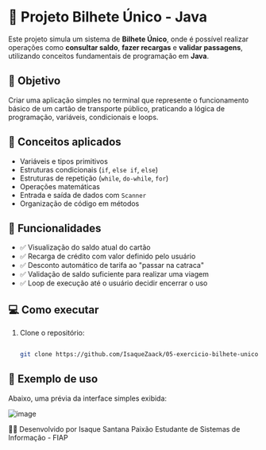 # 🚌 Projeto Bilhete Único - Java

Este projeto simula um sistema de **Bilhete Único**, onde é possível realizar operações como **consultar saldo**, **fazer recargas** e **validar passagens**, utilizando conceitos fundamentais de programação em **Java**.

## 🚀 Objetivo

Criar uma aplicação simples no terminal que represente o funcionamento básico de um cartão de transporte público, praticando a lógica de programação, variáveis, condicionais e loops.

## 🧠 Conceitos aplicados

- Variáveis e tipos primitivos
- Estruturas condicionais (`if`, `else if`, `else`)
- Estruturas de repetição (`while`, `do-while`, `for`)
- Operações matemáticas
- Entrada e saída de dados com `Scanner`
- Organização de código em métodos

## 🧪 Funcionalidades

- ✅ Visualização do saldo atual do cartão
- ✅ Recarga de crédito com valor definido pelo usuário
- ✅ Desconto automático de tarifa ao "passar na catraca"
- ✅ Validação de saldo suficiente para realizar uma viagem
- ✅ Loop de execução até o usuário decidir encerrar o uso

## 💻 Como executar

1. Clone o repositório:
   ```bash
   
   git clone https://github.com/IsaqueZaack/05-exercicio-bilhete-unico.git
   
## 📄 Exemplo de uso
Abaixo, uma prévia da interface simples exibida:

![image](https://github.com/user-attachments/assets/246304d1-0d0b-49b2-843e-ba5bad3ce019)

👨‍💻 Desenvolvido por
Isaque Santana Paixão
Estudante de Sistemas de Informação - FIAP
